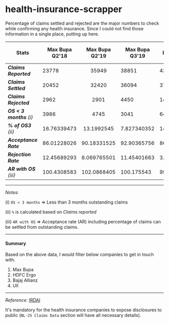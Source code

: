 # health-insurance-scrapper

Percentage of claims settled and rejected are the major numbers to check while confirming any health insurance.
Since I could not find those information in a single place, putting up here.

|Stats|Max Bupa Q2'18|Max Bupa Q2'19|Max Bupa Q3'19|Ergo Q2'19|Ergo Q3'19|Bajaj Allianze Q4'19|Star Q3'19|Star Q2'19|Kotak Q1'19|Kotak Q3'19|ICICI Lombard Q1'19|ICICI Lombard Q3'19|Tata AIG Q3'19|Tata AIG Q1'19|UII Q2'19|UII Q1'19|Raheja Q1'19|Raheja Q3'19|
|-----|--------------|:------------:|--------------|----------|----------|--------------------|----------|----------|-----------|-----------|-------------------|-------------------|--------------|--------------|---------|---------|------------|------------|
|***Claims Reported***|23778|35949|38851|43282|44679|238283|308622|296912|3128|6039|83131|104447|29136|32852|730321|809338|10|11|
|***Claims Settled***|20452|32420|36094|37342|39785|220007|265862|221077|2231|4156|70318|95130|23424|27674|623516|650642|0|6|
|***Claims Rejected***|2962|2901|4450|1427|1,387|5760|52312|42354|552|793|10207|12496|7159|5701|70668|63416|||
|***OS < 3 months** (i)*|3986|4745|3041|6457|6217|51091|72513|80276|620|1869|51154|55010|4458|5408|384006|425750|9|1|
|***% of OS3** (ii)*|16.76339473|13.1992545|7.827340352|14.91844185|13.91481457|21.44131138|23.49573264|27.03696718|19.82097187|30.94883259|61.53420505|52.66786025|15.30065898|16.46170705|52.58044066|52.60472139|90|9.090909091|
|***Acceptance Rate***|86.01228026|90.18331525|92.90365756|86.27605009|89.04630811|92.33012846|86.1448633|74.45876219|71.32352941|68.81934095|84.58697718|91.07968635|80.39538715|84.23840253|85.37560881|80.39187583|0|54.54545455|
|***Rejection Rate***|12.45689293|8.069765501|11.45401663|3.296982579|3.104366705|2.417293722|16.95018502|14.26483268|17.64705882|13.13131313|12.2782115|11.96396258|24.57097748|17.35358578|9.676293027|7.835539663|0|0|
|***AR with OS** (iii)*|100.4308583|102.0868405|100.175543|99.14709245|101.4369368|112.1269188|106.3852301|94.59015329|85.46054611|90.11812357|136.6369012|139.0494083|92.69641117|98.10548158|130.2664801|122.6817981|0|59.50413223|

---

*Notes:*

(i)   `OS < 3 months` => Less than 3 months outstanding claims

(ii)  `%` is calculated based on *Claims reported*

(iii) `AR with OS` => Acceptance rate (AR) including percentage of claims can be settled from outstanding claims.


---
#### Summary

Based on the above data, I would filter below companies to get in touch with.

1. Max Bupa
2. HDFC Ergo
3. Bajaj Allianz
4. UII

---

*Reference:* [IRDAI](https://www.irdai.gov.in/ADMINCMS/cms/NormalData_Layout.aspx?page=PageNo765&mid=31.2)

It's mandatory for the health insurance companies to expose disclosures to public (`NL-25 Claims Data` section will have all necessary details).

